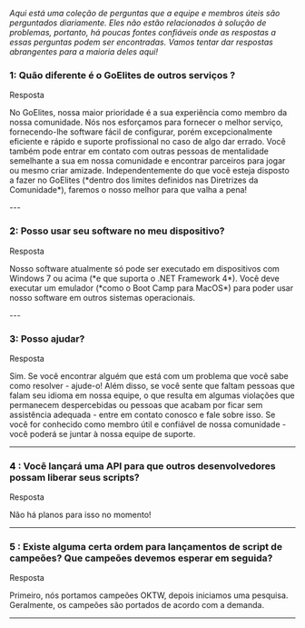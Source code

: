 *Aqui está uma coleção de perguntas que a equipe e membros úteis são perguntados diariamente. Eles não estão relacionados à solução de problemas, portanto, há poucas fontes confiáveis onde as respostas a essas perguntas podem ser encontradas. Vamos tentar dar respostas abrangentes para a maioria deles aqui!*

### <font color="black">1</font>: Quão diferente é o GoElites de outros serviços ?

<div class="admonition tip">
<p class="first admonition-title">Resposta</p>
<p class="last">
  No GoElites, nossa maior prioridade é a sua experiência como membro da nossa comunidade. Nós nos esforçamos para fornecer o melhor serviço, fornecendo-lhe software fácil de configurar, porém excepcionalmente eficiente e rápido e suporte profissional no caso de algo dar errado. Você também pode entrar em contato com outras pessoas de mentalidade semelhante a sua em nossa comunidade e encontrar parceiros para jogar ou mesmo criar amizade. Independentemente do que você esteja disposto a fazer no GoElites (*dentro dos limites definidos nas Diretrizes da Comunidade*), faremos o nosso melhor para que valha a pena!
</p>
</div>
---

### <font color="black">2</font>: Posso usar seu software no meu dispositivo?

<div class="admonition tip">
<p class="first admonition-title">Resposta</p>
<p class="last">
  Nosso software atualmente só pode ser executado em dispositivos com Windows 7 ou acima (*e que suporta o .NET Framework 4*). Você deve executar um emulador (*como o Boot Camp para MacOS*) para poder usar nosso software em outros sistemas operacionais.
</p>
</div>
---

### <font color="black">3</font>: Posso ajudar?

<div class="admonition tip">
<p class="first admonition-title">Resposta</p>
<p class="last">
  Sim. Se você encontrar alguém que está com um problema que você sabe como resolver - ajude-o! Além disso, se você sente que faltam pessoas que falam seu idioma em nossa equipe, o que resulta em algumas violações que permanecem despercebidas ou pessoas que acabam por ficar sem assistência adequada - entre em contato conosco e fale sobre isso. Se você for conhecido como membro útil e confiável de nossa comunidade - você poderá se juntar à nossa equipe de suporte.
</p>
</div>

---

### <font color="black">4</font> : Você lançará uma API para que outros desenvolvedores possam liberar seus scripts?


<div class="admonition tip">
<p class="first admonition-title">Resposta</p>
<p class="last">
  Não há planos para isso no momento!
</p>
</div>

---

### <font color="black">5</font> : Existe alguma certa ordem para lançamentos de script de campeões? Que campeões devemos esperar em seguida?

<div class="admonition tip">
<p class="first admonition-title">Resposta</p>
<p class="last">
  Primeiro, nós portamos campeões OKTW, depois iniciamos uma pesquisa. Geralmente, os campeões são portados de acordo com a demanda. 
</p>
</div>

---



